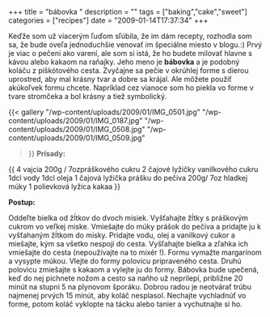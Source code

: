 +++
title = "bábovka "
description = ""
tags = ["baking","cake","sweet"]
categories = ["recipes"]
date = "2009-01-14T17:37:34"
+++

Keďže som už viacerým ľuďom sľúbila, že im dám recepty, rozhodla som sa, že bude oveľa jednoduchšie
venovať im špeciálne miesto v blogu.:) Prvý je viac o pečení ako varení, ale som si istá, že ho
budete milovať hlavne s kávou alebo kakaom na raňajky. Jeho meno je **bábovka** a je podobný koláču z piškótového cesta. Zvyčajne sa pečie v okrúhlej forme
s dierou uprostred, aby mal krásny tvar a dobre sa krájal. Ale môžete použiť akúkoľvek formu
chcete. Napríklad cez vianoce som ho piekla vo forme v tvare stromčeka a bol krásny a tiež
symbolický.

{{< gallery
    "/wp-content/uploads/2009/01/IMG_0501.jpg"
    "/wp-content/uploads/2009/01/IMG_0187.jpg"
    "/wp-content/uploads/2009/01/IMG_0508.jpg"
    "/wp-content/uploads/2009/01/IMG_0509.jpg"
>}}
**Prísady:**

{{ 4 vajcia
200g / 7ozpráškového cukru
2 čajové lyžičky vanilkového cukru
1dcl vody
1dcl oleja
1 čajová lyžička prášku do pečiva
200g/ 7oz hladkej múky
1 polievková lyžica kakaa }}

**Postup:**

Oddeľte bielka od žĺtkov do dvoch misiek. Vyšťahajte žĺtky s práškovým cukrom vo veľkej miske.
Vmiešajte do múky prášok do pečiva a pridajte ju k vyšťahaným žĺtkom do misky. Pridajte vodu, olej
a vanilkový cukor a miešajte, kým sa všetko nespojí do cesta. Vyšľahajte bielka a zľahka ich
vmiešajte do cesta (nepoužívajte na to mixér !). Formu vymažte margarínom a vysypte múkou. Vlejte
do formy polovicu pripraveného cesta. Druhú polovicu zmiešajte s kakaom a vylejte ju do formy.
Bábovka bude upečená, keď do nej pichnete nožom a cesto sa naňho už neprilepí, približne 20 minút
na stupni 5 na plynovom šporáku. Dobrou radou je neotvárať trúbu najmenej prvých 15 minút, aby
koláč nesplasol. Nechajte vychladnúť vo forme, potom koláč vyklopte na tácku alebo tanier a
vychutnajte si ho.
